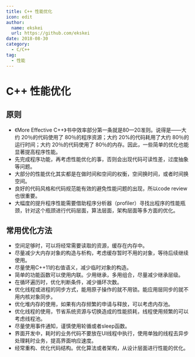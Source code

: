 ```yaml
---
title: C++ 性能优化
icon: edit
author:
  name: ekskei
  url: https://github.com/ekskei
date: 2018-08-30
category:
  - C/C++
tag:
  - 性能
---
```


# C++ 性能优化

## 原则

- 《More Effective C++》书中效率部分第一条就是80—20准则。说得是——大约 20％的代码使用了 80％的程序资源；大约 20%的代码耗用了大约 80％的运行时间；大约 20％的代码使用了 80％的内存。因此，一些简单的优化也能显著提高程序性能。
- 先完成程序功能，再考虑性能优化的事，否则会出现代码可读性差，过度抽象等问题。
- 大部分的性能优化其实都是在做时间和空间的权衡，空间换时间，或者时间换空间。
- 良好的代码风格和代码规范能有效的避免性能问题的出现，所以code review也很重要。
- 大幅度的提升程序性能需要借助程序分析器（profiler）寻找出程序的性能瓶颈，针对这个瓶颈进行代码层面，算法层面，架构层面等多方面的优化。

## 常用优化方法

- 空间足够时，可以将经常需要读取的资源，缓存在内存中。
- 尽量减少大内存对象的构造与析构，考虑缓存暂时不用的对象，等待后续继续使用。
- 尽量使用C++11的右值语义，减少临时对象的构造。
- 简单的功能函数可以使用内联。少用继承，多用组合，尽量减少继承层级。
- 在循环遍历时，优化判断条件，减少循环次数。
- 优化线程或进程的同步方式，能用原子操作的就不用锁。能应用层同步的就不用内核对象同步。
- 优化堆内存的使用，如果有内存频繁的申请与释放，可以考虑内存池。
- 优化线程的使用，节省系统资源与切换造成的性能损耗，线程使用频繁的可以考虑线程池。
- 尽量使用事件通知，谨慎使用轮循或者sleep函数。
- 界面开发中，耗时的业务代码不要放在UI线程中执行，使用单独的线程去异步处理耗时业务，提高界面响应速度。
- 经常重构、优化代码结构。优化算法或者架构，从设计层面进行性能的优化。
